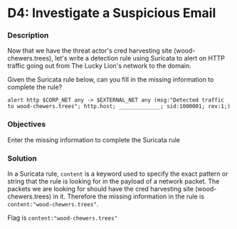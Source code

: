 # D4: Investigate a Suspicious Email

### Description
Now that we have the threat actor's cred harvesting site (wood-chewers.trees), let's write a detection rule using Suricata to alert on HTTP traffic going out from The Lucky Lion's network to the domain.

Given the Suricata rule below, can you fill in the missing information to complete the rule?

```suricata
alert http $CORP_NET any -> $EXTERNAL_NET any (msg:"Detected traffic to wood-chewers.trees"; http.host; _____________; sid:1000001; rev:1;)
```

### Objectives
Enter the missing information to complete the Suricata rule

### Solution
In a Suricata rule, `content` is a keyword used to specify the exact pattern or string that the rule is looking for in the payload of a network packet. The packets we are looking for should have the cred harvesting site (wood-chewers.trees) in it. Therefore the missing information in the rule is `content:"wood-chewers.trees"`.

Flag is `content:"wood-chewers.trees"`